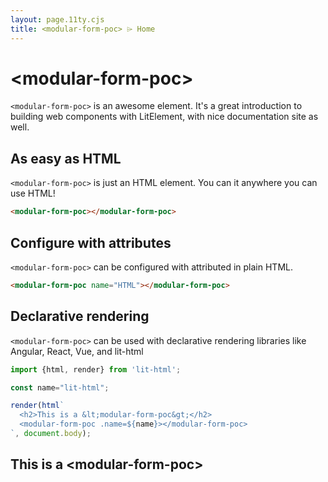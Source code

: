 ```yaml
---
layout: page.11ty.cjs
title: <modular-form-poc> ⌲ Home
---
```


# &lt;modular-form-poc>

`<modular-form-poc>` is an awesome element. It's a great introduction to building web components with LitElement, with nice documentation site as well.

## As easy as HTML

<section class="columns">
  <div>

`<modular-form-poc>` is just an HTML element. You can it anywhere you can use HTML!

```html
<modular-form-poc></modular-form-poc>
```

  </div>
  <div>

<modular-form-poc></modular-form-poc>

  </div>
</section>

## Configure with attributes

<section class="columns">
  <div>

`<modular-form-poc>` can be configured with attributed in plain HTML.

```html
<modular-form-poc name="HTML"></modular-form-poc>
```

  </div>
  <div>

<modular-form-poc name="HTML"></modular-form-poc>

  </div>
</section>

## Declarative rendering

<section class="columns">
  <div>

`<modular-form-poc>` can be used with declarative rendering libraries like Angular, React, Vue, and lit-html

```js
import {html, render} from 'lit-html';

const name="lit-html";

render(html`
  <h2>This is a &lt;modular-form-poc&gt;</h2>
  <modular-form-poc .name=${name}></modular-form-poc>
`, document.body);
```

  </div>
  <div>

<h2>This is a &lt;modular-form-poc&gt;</h2>
<modular-form-poc name="lit-html"></modular-form-poc>

  </div>
</section>
